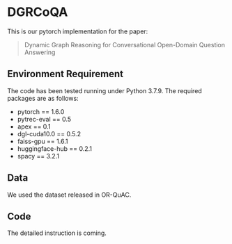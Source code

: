 # DGRCoQA
This is our pytorch implementation for the paper:  
> Dynamic Graph Reasoning for Conversational Open-Domain Question Answering


## Environment Requirement
The code has been tested running under Python 3.7.9. The required packages are as follows:
- pytorch == 1.6.0
- pytrec-eval == 0.5
- apex == 0.1
- dgl-cuda10.0 == 0.5.2
- faiss-gpu == 1.6.1
- huggingface-hub == 0.2.1
- spacy == 3.2.1

## Data
We used the dataset released in OR-QuAC.

## Code
The detailed instruction is coming.
